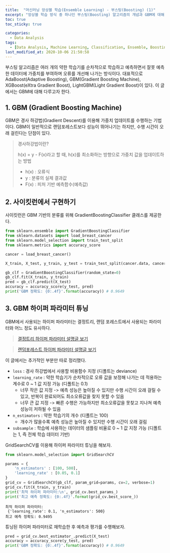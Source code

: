 ```yaml
---
title:  "머신러닝 앙상블 학습(Ensemble Learning) - 부스팅(Boosting) (1)"
excerpt: "앙상블 학습 방식 중 하나인 부스팅(Boosting) 알고리즘의 개념과 GBM에 대해 정리한 글입니다."
toc: true
toc_sticky: true

categories:
  - Data Analysis
tags:
  - [Data Analysis, Machine Learning, Classification, Ensemble, Boosting, GBM, Scikit learn]
last_modified_at: 2020-10-06 21:50:58
---
```


부스팅 알고리즘은 여러 개의 약한 학습기를 순차적으로 학습하고 예측하면서 잘못 예측한 데이터에 가중치를 부여하며 오류를 개선해 나가는 방식이다. 대표적으로 AdaBoost(Adaptive Boosting), GBM(Gradient Boosting Machine), XGBoost(eXtra Gradient Boost), LightGBM(Light Gradient Boost)이 있다. 이 글에서는 GBM에 대해 다루고자 한다.  

## 1. GBM (Gradient Boosting Machine)  

GBM은 경사 하강법(Gradient Descent)를 이용해 가중치 업데이트를 수행하는 기법이다. GBM이 일반적으로 랜덤포레스트보다 성능이 뛰어나기는 하지만, 수행 시간이 오래 걸린다는 단점이 있다.    

> 경사하강법이란?
> 
> h(x) = y - F(x)라고 할 때, h(x)를 최소화하는 방향으로 가중치 값을 업데이트하는 방법
> 
> - h(x) : 오류식
> - y : 분류의 실제 결과값
> - F(x) : 피처 기반 예측함수(예측값)


## 2. 사이킷런에서 구현하기  

사이킷런은 GBM 기반의 분류를 위해 GradientBoostingClassifier 클래스를 제공한다.  

```py
from sklearn.ensemble import GradientBoostingClassifier
from sklearn.datasets import load_breast_cancer
from sklearn.model_selection import train_test_split
from sklearn.metrics import accuracy_score

cancer = load_breast_cancer()

X_train, X_test, y_train, y_test = train_test_split(cancer.data, cancer.target, test_size=0.2, random_state=0)

gb_clf = GradientBoostingClassifier(random_state=0)
gb_clf.fit(X_train, y_train)
pred = gb_clf.predict(X_test)
accuracy = accuracy_score(y_test, pred)
print('GBM 정확도: {0:.4f}'.format(accuracy)) # 0.9649
```  

## 3. GBM 하이퍼 파라미터 튜닝  

GBM에서 사용되는 하이퍼 파라미터는 결정트리, 랜덤 포레스트에서 사용되는 파라미터와 어느 정도 유사하다.  

> [결정트리 하이퍼 파라미터 설명글 보기](https://ek-koh.github.io/data%20analysis/decision-tree/#3-%EA%B2%B0%EC%A0%95%ED%8A%B8%EB%A6%AC%EC%9D%98-%EA%B3%BC%EC%A0%81%ED%95%A9)  

> [랜덤포레스트 하이퍼 파라미터 설명글 보기](https://ek-koh.github.io/data%20analysis/random-forest/#3-%EB%9E%9C%EB%8D%A4-%ED%8F%AC%EB%A0%88%EC%8A%A4%ED%8A%B8-%ED%95%98%EC%9D%B4%ED%8D%BC-%ED%8C%8C%EB%9D%BC%EB%AF%B8%ED%84%B0-%ED%8A%9C%EB%8B%9D)  

이 글에서는 추가적인 부분만 따로 정리했다.  

- `loss` : 경사 하강법에서 사용할 비용함수 지정 (디폴트는 deviance)
- `learning_rate` : 약한 학습기가 순차적으로 오류 값을 보정해 나가는 데 적용하는 계수로 0 ~ 1 값 지정 가능 (디폴트는 0.1)
  - 너무 작은 값 지정 -> 예측 성능은 높아질 수 있지만 수행 시간이 오래 걸릴 수 있고, 반복이 완료되어도 최소오류값을 찾지 못할 수 있음
  - 너무 큰 값 지정 -> 빠른 수행은 가능하지만 최소오류값을 못찾고 지나쳐 예측 성능이 저하될 수 있음
- `n_estimators` : 약한 학습기의 개수 (디폴트는 100)
  - 개수가 많을수록 예측 성능은 높아질 수 있지만 수행 시간이 오래 걸림
- `subsample` : 학습에 사용하는 데이터의 샘플링 비율로 0 ~ 1 값 지정 가능 (디폴트는 1, 즉 전체 학습 데이터 기반)  

GridSearchCV를 이용해 하이퍼 파라미터 튜닝을 해보자.  

```py
from sklearn.model_selection import GridSearchCV

params = {
    'n_estimators' : [100, 500],
    'learning_rate' : [0.05, 0.1]
}
grid_cv = GridSearchCV(gb_clf, param_grid=params, cv=2, verbose=1)
grid_cv.fit(X_train, y_train)
print('최적 하이퍼 파라미터:\n', grid_cv.best_params_)
print('최고 예측 정확도: {0:.4f}'.format(grid_cv.best_score_))
```  

```
최적 하이퍼 파라미터:
 {'learning_rate': 0.1, 'n_estimators': 500}
최고 예측 정확도: 0.9495
```  

튜닝된 하이퍼 파라미터로 재학습한 후 예측과 평가를 수행해보자.  

```py
pred = grid_cv.best_estimator_.predict(X_test)
accuracy = accuracy_score(y_test, pred)
print('GBM 정확도: {0:.4f}'.format(accuracy)) # 0.9649
```   



